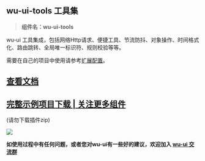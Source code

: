 ## wu-ui-tools 工具集

> **组件名：wu-ui-tools**

wu-ui 工具集成，包括网络Http请求、便捷工具、节流防抖、对象操作、时间格式化、路由跳转、全局唯一标识符、规则校验等等。

需要在自己的项目中使用请参考[扩展配置](https://wu.geeks.ink/zh-CN/components/extendedConfiguration.html)。

## <a href="https://wu.geeks.ink/js/intro.html" target="_blank">查看文档</a>

## [完整示例项目下载 | 关注更多组件](https://ext.dcloud.net.cn/plugin?name=wu--ui)
(请勿下载插件zip)

<a href="https://ext.dcloud.net.cn/plugin?name=wu--ui">
	<img src="https://wu.geeks.ink/intr.png">
</a>

**如使用过程中有任何问题，或者您对wu-ui有一些好的建议，欢迎加入 [wu-ui 交流群](https://wu.geeks.ink/zh-CN/components/qqFeedBack.html)**
